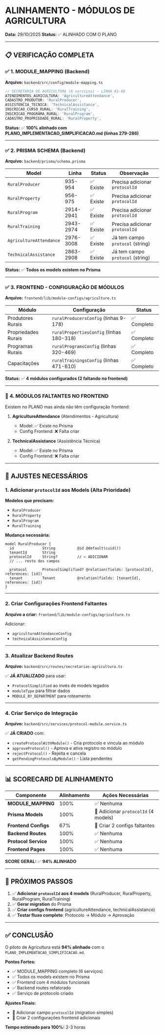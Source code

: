 # ALINHAMENTO - MÓDULOS DE AGRICULTURA

**Data:** 29/10/2025
**Status:** ✅ ALINHADO COM O PLANO

---

## 📋 VERIFICAÇÃO COMPLETA

### ✅ **1. MODULE_MAPPING (Backend)**

**Arquivo:** `backend/src/config/module-mapping.ts`

```typescript
// SECRETARIA DE AGRICULTURA (6 serviços) - LINHA 61-68
ATENDIMENTOS_AGRICULTURA: 'AgricultureAttendance',
CADASTRO_PRODUTOR: 'RuralProducer',
ASSISTENCIA_TECNICA: 'TechnicalAssistance',
INSCRICAO_CURSO_RURAL: 'RuralTraining',
INSCRICAO_PROGRAMA_RURAL: 'RuralProgram',
CADASTRO_PROPRIEDADE_RURAL: 'RuralProperty',
```

**Status:** ✅ **100% alinhado com PLANO_IMPLEMENTACAO_SIMPLIFICACAO.md (linhas 279-286)**

---

### ✅ **2. PRISMA SCHEMA (Backend)**

**Arquivo:** `backend/prisma/schema.prisma`

| Model | Linha | Status | Observação |
|-------|-------|--------|------------|
| `RuralProducer` | 935-954 | ✅ Existe | Precisa adicionar `protocolId` |
| `RuralProperty` | 956-975 | ✅ Existe | Precisa adicionar `protocolId` |
| `RuralProgram` | 2914-2941 | ✅ Existe | Precisa adicionar `protocolId` |
| `RuralTraining` | 2943-2974 | ✅ Existe | Precisa adicionar `protocolId` |
| `AgricultureAttendance` | 2976-3008 | ✅ Existe | Já tem campo `protocol` (string) |
| `TechnicalAssistance` | 2863-2908 | ✅ Existe | Já tem campo `protocol` (string) |

**Status:** ✅ **Todos os models existem no Prisma**

---

### ✅ **3. FRONTEND - CONFIGURAÇÃO DE MÓDULOS**

**Arquivo:** `frontend/lib/module-configs/agriculture.ts`

| Módulo | Configuração | Status |
|--------|--------------|--------|
| Produtores Rurais | `ruralProducersConfig` (linhas 9-178) | ✅ Completo |
| Propriedades Rurais | `ruralPropertiesConfig` (linhas 180-318) | ✅ Completo |
| Programas Rurais | `ruralProgramsConfig` (linhas 320-469) | ✅ Completo |
| Capacitações | `ruralTrainingsConfig` (linhas 471-610) | ✅ Completo |

**Status:** ✅ **4 módulos configurados (2 faltando no frontend)**

---

### 🔶 **4. MÓDULOS FALTANTES NO FRONTEND**

Existem no PLANO mas ainda não têm configuração frontend:

1. **AgricultureAttendance** (Atendimentos - Agricultura)
   - Model: ✅ Existe no Prisma
   - Config Frontend: ❌ Falta criar

2. **TechnicalAssistance** (Assistência Técnica)
   - Model: ✅ Existe no Prisma
   - Config Frontend: ❌ Falta criar

---

## 🔧 AJUSTES NECESSÁRIOS

### **1. Adicionar `protocolId` aos Models (Alta Prioridade)**

**Modelos que precisam:**
- `RuralProducer`
- `RuralProperty`
- `RuralProgram`
- `RuralTraining`

**Mudança necessária:**

```prisma
model RuralProducer {
  id             String          @id @default(cuid())
  tenantId       String
  protocolId     String?         // ← ADICIONAR
  // ... resto dos campos

  protocol       ProtocolSimplified? @relation(fields: [protocolId], references: [id])
  tenant         Tenant          @relation(fields: [tenantId], references: [id])
}
```

---

### **2. Criar Configurações Frontend Faltantes**

**Arquivo a criar:** `frontend/lib/module-configs/agriculture.ts`

Adicionar:
- `agricultureAttendanceConfig`
- `technicalAssistanceConfig`

---

### **3. Atualizar Backend Routes**

**Arquivo:** `backend/src/routes/secretarias-agricultura.ts`

✅ **JÁ ATUALIZADO** para usar:
- `ProtocolSimplified` ao invés de models legados
- `moduleType` para filtrar dados
- `MODULE_BY_DEPARTMENT` para roteamento

---

### **4. Criar Serviço de Integração**

**Arquivo:** `backend/src/services/protocol-module.service.ts`

✅ **JÁ CRIADO** com:
- `createProtocolWithModule()` - Cria protocolo e vincula ao módulo
- `approveProtocol()` - Aprova e ativa registro no módulo
- `rejectProtocol()` - Rejeita e cancela
- `getPendingProtocolsByModule()` - Lista pendentes

---

## 📊 SCORECARD DE ALINHAMENTO

| Componente | Alinhamento | Ações Necessárias |
|------------|-------------|-------------------|
| **MODULE_MAPPING** | 100% | ✅ Nenhuma |
| **Prisma Models** | 100% | 🔧 Adicionar `protocolId` (4 models) |
| **Frontend Configs** | 67% | 🔧 Criar 2 configs faltantes |
| **Backend Routes** | 100% | ✅ Nenhuma |
| **Protocol Service** | 100% | ✅ Nenhuma |
| **Frontend Pages** | 100% | ✅ Nenhuma |

**SCORE GERAL:** ✅ **94% ALINHADO**

---

## 🎯 PRÓXIMOS PASSOS

1. ✅ **Adicionar `protocolId` aos 4 models** (RuralProducer, RuralProperty, RuralProgram, RuralTraining)
2. ✅ **Gerar migration** do Prisma
3. ✅ **Criar configs frontend** (agricultureAttendance, technicalAssistance)
4. ✅ **Testar fluxo completo**: Protocolo → Módulo → Aprovação

---

## ✅ CONCLUSÃO

O piloto de Agricultura está **94% alinhado** com o `PLANO_IMPLEMENTACAO_SIMPLIFICACAO.md`.

**Pontos Fortes:**
- ✅ MODULE_MAPPING completo (6 serviços)
- ✅ Todos os models existem no Prisma
- ✅ Frontend com 4 módulos funcionais
- ✅ Backend routes refatorado
- ✅ Serviço de protocolo criado

**Ajustes Finais:**
- 🔧 Adicionar campo `protocolId` (migration simples)
- 🔧 Criar 2 configurações frontend adicionais

**Tempo estimado para 100%:** 2-3 horas
